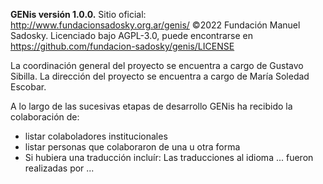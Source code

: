**GENis versión 1.0.0.**
Sitio oficial: http://www.fundacionsadosky.org.ar/genis/
©2022 Fundación Manuel Sadosky.
Licenciado bajo AGPL-3.0, puede encontrarse en 
https://github.com/fundacion-sadosky/genis/LICENSE

La coordinación general del proyecto se encuentra a cargo de Gustavo Sibilla.
La dirección del proyecto se encuentra a cargo de María Soledad Escobar. 

A lo largo de las sucesivas etapas de desarrollo GENis ha recibido la colaboración de:
* listar colaboladores institucionales
* listar personas que colaboraron de una u otra forma 
* Si hubiera una traducción incluír: Las traducciones al idioma ... fueron realizadas por ...

